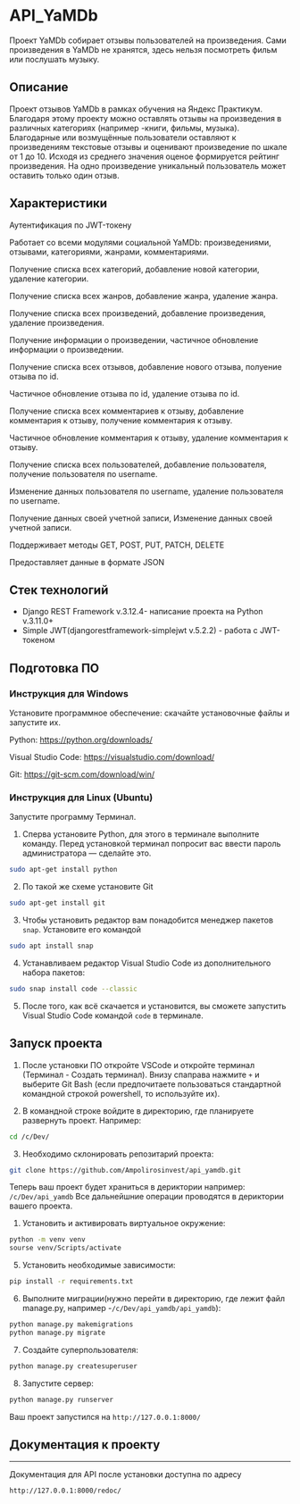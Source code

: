 # API_YaMDb

Проект YaMDb собирает отзывы пользователей на произведения. Сами произведения в YaMDb не хранятся, здесь нельзя посмотреть фильм или послушать музыку.

## Описание

Проект отзывов YaMDb в рамках обучения на Яндекс Практикум. Благодаря этому проекту можно оставлять отзывы на произведения в различных категориях (например -книги, фильмы, музыка). Благодарные или возмущённые пользователи оставляют к произведениям текстовые отзывы и оценивают произведение по шкале от 1 до 10. Исходя из среднего значения оценое формируется рейтинг произведения. На одно произведение уникальный пользователь может оставить только один отзыв.

## Характеристики

Аутентификация по JWT-токену

Работает со всеми модулями социальной YaMDb: произведениями, отзывами, категориями, жанрами, комментариями.

Получение списка всех категорий, добавление новой категории, удаление категории.

Получение списка всех жанров, добавление жанра, удаление жанра.

Получение списка всех произведений, добавление произведения, удаление произведения.

Получение информации о произведении, частичное обновление информации о произведении.

Получение списка всех отзывов, добавление нового отзыва, полуение отзыва по id.

Частичное обновление отзыва по id, удаление отзыва по id.

Получение списка всех комментариев к отзыву, добавление комментария к отзыву, получение комментария к отзыву.

Частичное обновление комментария к отзыву, удаление комментария к отзыву.

Получение списка всех пользователей, добавление пользователя, получение пользователя по username.

Изменение данных пользователя по username, удаление пользователя по username.

Получение данных своей учетной записи, Изменение данных своей учетной записи.

Поддерживает методы GET, POST, PUT, PATCH, DELETE

Предоставляет данные в формате JSON

## Стек технологий

- Django REST Framework v.3.12.4- написание проекта на Python v.3.11.0+
- Simple JWT(djangorestframework-simplejwt v.5.2.2) - работа с JWT-токеном

## Подготовка ПО

### Инструкция для Windows

Установите программное обеспечение: скачайте установочные файлы и запустите их.

Python: <https://python.org/downloads/>

Visual Studio Code: <https://visualstudio.com/download/>

Git: <https://git-scm.com/download/win/>

### Инструкция для Linux (Ubuntu)

Запустите программу Терминал.

1. Сперва установите Python, для этого в терминале выполните команду. Перед установкой терминал попросит вас ввести пароль администратора — сделайте это.

```bash
sudo apt-get install python 
```

2. По такой же схеме установите Git

```bash
sudo apt-get install git 
```

3. Чтобы установить редактор вам понадобится менеджер пакетов `snap`. Установите его командой

```bash
sudo apt install snap 
```

4. Устанавливаем редактор Visual Studio Code из дополнительного набора пакетов:

```bash
sudo snap install code --classic 
```

5. После того, как всё скачается и установится, вы сможете запустить Visual Studio Code командой `code` в терминале.

## Запуск проекта

1. После установки ПО откройте VSCode и откройте терминал (Терминал - Создать терминал). Внизу спаправа нажмите `+` и выберите Git Bash (если предпочитаете пользоваться стандартной командной строкой powershell, то используйте их).

2. В командной строке войдите в директорию, где планируете развернуть проект. Например:

```bash
cd /c/Dev/
```

3. Необходимо склонировать репозитарий проекта:

```bash
git clone https://github.com/Ampolirosinvest/api_yamdb.git
```

Теперь ваш проект будет храниться в дериктории например: `/c/Dev/api_yamdb`
Все дальнейшние операции проводятся в дериктории вашего проекта.

1. Установить и активировать виртуальное окружение:

```bash
python -m venv venv
sourse venv/Scripts/activate
```

5. Установить необходимые зависимости:

```bash
pip install -r requirements.txt
```

6. Выполните миграции(нужно перейти в директорию, где лежит файл manage.py, например -`/c/Dev/api_yamdb/api_yamdb`):

```bash
python manage.py makemigrations
python manage.py migrate
```

7. Создайте суперпользователя:

```bash
python manage.py createsuperuser
```

8. Запустите сервер:

```bash
python manage.py runserver
```

Ваш проект запустился на ```http://127.0.0.1:8000/```

## Документация к проекту

----------

Документация для API после установки доступна по адресу

```http://127.0.0.1:8000/redoc/```
